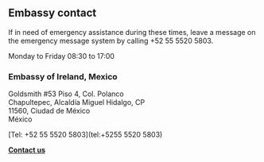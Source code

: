 ## Embassy contact

If in need of emergency assistance during these times, leave a message on the emergency message system by calling +52 55 5520 5803.

Monday to Friday 08:30 to 17:00

### Embassy of Ireland, Mexico

Goldsmith #53 Piso 4, Col. Polanco   
Chapultepec, Alcaldía Miguel Hidalgo, CP   
11560, Ciudad de México   
México

[Tel: +52 55 5520 5803](tel:+5255 5520 5803)

[**Contact us**](/en/mexico/mexicocity/contact/)